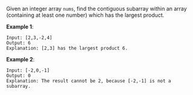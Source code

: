 Given an integer array `nums`, find the contiguous subarray within an array (containing at least one number) which has the largest product.

**Example 1**:
    
    Input: [2,3,-2,4]
    Output: 6
    Explanation: [2,3] has the largest product 6.

**Example 2**:
    
    Input: [-2,0,-1]
    Output: 0
    Explanation: The result cannot be 2, because [-2,-1] is not a subarray.